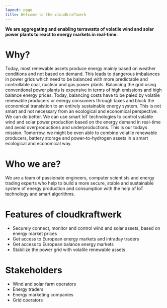 ```yaml
---
layout: page
title: Welcome to the cloudkraftwerk
---
```


**We are aggregating and enabling terrawatts of volatile wind and solar power plants to react to energy markets in real-time.**

# Why?

Today, most renewable assets produce energy mainly based on weather conditions and not based on demand. This leads to dangerous imbalances in power grids which need to be balanced with more predictable and controllable coal, nuclear and gas power plants. Balancing the grid using conventional power plants is expensive in terms of high emissions and high balance energy prices. Today, balancing costs have to be paied by volatile renewable producers or energy consumers through taxes and block the economical transistion to an entirely sustainable energy system. This is not smart and not necessary from an ecological and economical perspective. We can do better. We can use smart IoT technologies to control volatile wind and solar power production based on the energy demand in real-time and avoid overproductions and underproductions. This is our todays mission. Tomorrow, we might be even able to combine volatile renewable producers, battery storage and power-to-hydrogen assets in a smart ecological and economical way.

# Who we are?

We are a team of passionate engineers, computer scientists and energy trading experts who help to build a more secure, stable and sustainable system of energy production and consumption with the help of IoT technology and smart algorithms.

# Features of cloudkraftwerk

* Securely connect, monitor and control wind and solar assets, based on energy market prices
* Get access to European energy markets and intraday traders
* Get access to European balance energy markets
* Stabilize the power grid with volatile renewable assets

# Stakeholders

* Wind and solar farm operators
* Energy traders
* Energy marketing companies
* Grid operators